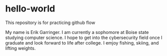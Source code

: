 # hello-world
This repository is for practicing github flow

My name is Erik Garringer. I am currently a sophomore at Boise state studying computer science. I hope to get into the cybersecurity field once I graduate and look forward to life after college. I emjoy fishing, skiing, and lifting weights. 

